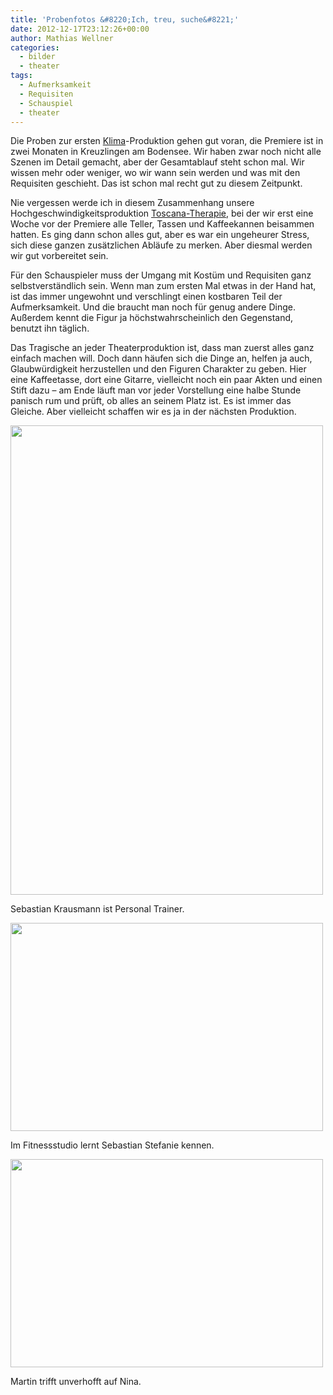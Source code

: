 ```yaml
---
title: 'Probenfotos &#8220;Ich, treu, suche&#8221;'
date: 2012-12-17T23:12:26+00:00
author: Mathias Wellner
categories:
  - bilder
  - theater
tags:
  - Aufmerksamkeit
  - Requisiten
  - Schauspiel
  - theater
---
```

Die Proben zur ersten [Klima](http://www.klima-das-theater.ch)-Produktion gehen gut voran, die Premiere ist in zwei Monaten in Kreuzlingen am Bodensee. Wir haben zwar noch nicht alle Szenen im Detail gemacht, aber der Gesamtablauf steht schon mal. Wir wissen mehr oder weniger, wo wir wann sein werden und was mit den Requisiten geschieht. Das ist schon mal recht gut zu diesem Zeitpunkt. 

Nie vergessen werde ich in diesem Zusammenhang unsere Hochgeschwindigkeitsproduktion [Toscana-Therapie](http://www.mwellner.de/schauspiel/robert-gernhardt-toscana-therapie/), bei der wir erst eine Woche vor der Premiere alle Teller, Tassen und Kaffeekannen beisammen hatten. Es ging dann schon alles gut, aber es war ein ungeheurer Stress, sich diese ganzen zusätzlichen Abläufe zu merken. Aber diesmal werden wir gut vorbereitet sein. 

Für den Schauspieler muss der Umgang mit Kostüm und Requisiten ganz selbstverständlich sein. Wenn man zum ersten Mal etwas in der Hand hat, ist das immer ungewohnt und verschlingt einen kostbaren Teil der Aufmerksamkeit. Und die braucht man noch für genug andere Dinge. Außerdem kennt die Figur ja höchstwahrscheinlich den Gegenstand, benutzt ihn täglich. 

Das Tragische an jeder Theaterproduktion ist, dass man zuerst alles ganz einfach machen will. Doch dann häufen sich die Dinge an, helfen ja auch, Glaubwürdigkeit herzustellen und den Figuren Charakter zu geben. Hier eine Kaffeetasse, dort eine Gitarre, vielleicht noch ein paar Akten und einen Stift dazu &ndash; am Ende läuft man vor jeder Vorstellung eine halbe Stunde panisch rum und prüft, ob alles an seinem Platz ist. Es ist immer das Gleiche. Aber vielleicht schaffen wir es ja in der nächsten Produktion.

<div style="width: 510px" class="wp-caption aligncenter">
  <img src="https://lh4.googleusercontent.com/-nK8hXrPmoAY/UM-DewetUlI/AAAAAAAAA3Y/GY5evButsW8/s800/Probe_18_w500.jpg" height="751" width="500" />
  
  <p class="wp-caption-text">
    Sebastian Krausmann ist Personal Trainer.<br />
  </p>
</div>

<div style="width: 510px" class="wp-caption aligncenter">
  <img src="https://lh6.googleusercontent.com/-bPRy_zvhADQ/UM-EHZvhWZI/AAAAAAAAA3o/e-cB5fr8Cq4/s800/Probe_30_w500.jpg" height="333" width="500" />
  
  <p class="wp-caption-text">
    Im Fitnessstudio lernt Sebastian Stefanie kennen.<br />
  </p>
</div>

<div style="width: 510px" class="wp-caption aligncenter">
  <img src="https://lh4.googleusercontent.com/-sD2Qv9xnjdw/UM-Ej7_Nb2I/AAAAAAAAA3w/B9gtkurileU/s800/Probe_75_w500.jpg" height="333" width="500" />
  
  <p class="wp-caption-text">
    Martin trifft unverhofft auf Nina.<br />
  </p>
</div>